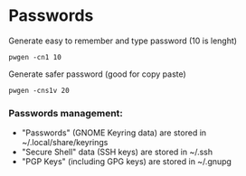 # Passwords

Generate easy to remember and type password (10 is lenght)
```
pwgen -cn1 10
```

Generate safer password (good for copy paste)
```
pwgen -cns1v 20
```



### Passwords management:

- "Passwords" (GNOME Keyring data) are stored in ~/.local/share/keyrings
- "Secure Shell" data (SSH keys) are stored in ~/.ssh
- "PGP Keys" (including GPG keys) are stored in ~/.gnupg
